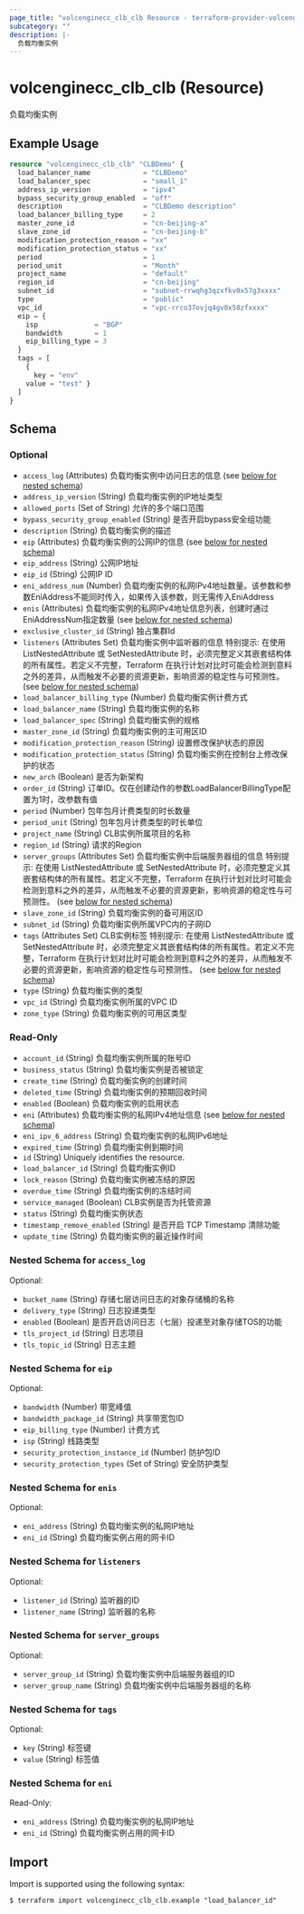 ```yaml
---
page_title: "volcenginecc_clb_clb Resource - terraform-provider-volcenginecc"
subcategory: ""
description: |-
  负载均衡实例
---
```


# volcenginecc_clb_clb (Resource)

负载均衡实例

## Example Usage

```terraform
resource "volcenginecc_clb_clb" "CLBDemo" {
  load_balancer_name             = "CLBDemo"
  load_balancer_spec             = "small_1"
  address_ip_version             = "ipv4"
  bypass_security_group_enabled  = "off"
  description                    = "CLBDemo description"
  load_balancer_billing_type     = 2
  master_zone_id                 = "cn-beijing-a"
  slave_zone_id                  = "cn-beijing-b"
  modification_protection_reason = "xx"
  modification_protection_status = "xx"
  period                         = 1
  period_unit                    = "Month"
  project_name                   = "default"
  region_id                      = "cn-beijing"
  subnet_id                      = "subnet-rrwqhg3qzxfkv0x57g3xxxx"
  type                           = "public"
  vpc_id                         = "vpc-rrco37ovjq4gv0x58zfxxxx"
  eip = {
    isp              = "BGP"
    bandwidth        = 1
    eip_billing_type = 3
  }
  tags = [
    {
      key = "env"
    value = "test" }
  ]
}
```

<!-- schema generated by tfplugindocs -->
## Schema

### Optional

- `access_log` (Attributes) 负载均衡实例中访问日志的信息 (see [below for nested schema](#nestedatt--access_log))
- `address_ip_version` (String) 负载均衡实例的IP地址类型
- `allowed_ports` (Set of String) 允许的多个端口范围
- `bypass_security_group_enabled` (String) 是否开启bypass安全组功能
- `description` (String) 负载均衡实例的描述
- `eip` (Attributes) 负载均衡实例的公网IP的信息 (see [below for nested schema](#nestedatt--eip))
- `eip_address` (String) 公网IP地址
- `eip_id` (String) 公网IP ID
- `eni_address_num` (Number) 负载均衡实例的私网IPv4地址数量。该参数和参数EniAddress不能同时传入，如果传入该参数，则无需传入EniAddress
- `enis` (Attributes) 负载均衡实例的私网IPv4地址信息列表，创建时通过EniAddressNum指定数量 (see [below for nested schema](#nestedatt--enis))
- `exclusive_cluster_id` (String) 独占集群Id
- `listeners` (Attributes Set) 负载均衡实例中监听器的信息
 特别提示: 在使用 ListNestedAttribute 或 SetNestedAttribute 时，必须完整定义其嵌套结构体的所有属性。若定义不完整，Terraform 在执行计划对比时可能会检测到意料之外的差异，从而触发不必要的资源更新，影响资源的稳定性与可预测性。 (see [below for nested schema](#nestedatt--listeners))
- `load_balancer_billing_type` (Number) 负载均衡实例计费方式
- `load_balancer_name` (String) 负载均衡实例的名称
- `load_balancer_spec` (String) 负载均衡实例的规格
- `master_zone_id` (String) 负载均衡实例的主可用区ID
- `modification_protection_reason` (String) 设置修改保护状态的原因
- `modification_protection_status` (String) 负载均衡实例在控制台上修改保护的状态
- `new_arch` (Boolean) 是否为新架构
- `order_id` (String) 订单ID。仅在创建动作的参数LoadBalancerBillingType配置为1时，改参数有值
- `period` (Number) 包年包月计费类型的时长数量
- `period_unit` (String) 包年包月计费类型的时长单位
- `project_name` (String) CLB实例所属项目的名称
- `region_id` (String) 请求的Region
- `server_groups` (Attributes Set) 负载均衡实例中后端服务器组的信息
 特别提示: 在使用 ListNestedAttribute 或 SetNestedAttribute 时，必须完整定义其嵌套结构体的所有属性。若定义不完整，Terraform 在执行计划对比时可能会检测到意料之外的差异，从而触发不必要的资源更新，影响资源的稳定性与可预测性。 (see [below for nested schema](#nestedatt--server_groups))
- `slave_zone_id` (String) 负载均衡实例的备可用区ID
- `subnet_id` (String) 负载均衡实例所属VPC内的子网ID
- `tags` (Attributes Set) CLB实例标签
 特别提示: 在使用 ListNestedAttribute 或 SetNestedAttribute 时，必须完整定义其嵌套结构体的所有属性。若定义不完整，Terraform 在执行计划对比时可能会检测到意料之外的差异，从而触发不必要的资源更新，影响资源的稳定性与可预测性。 (see [below for nested schema](#nestedatt--tags))
- `type` (String) 负载均衡实例的类型
- `vpc_id` (String) 负载均衡实例所属的VPC ID
- `zone_type` (String) 负载均衡实例的可用区类型

### Read-Only

- `account_id` (String) 负载均衡实例所属的账号ID
- `business_status` (String) 负载均衡实例是否被锁定
- `create_time` (String) 负载均衡实例的创建时间
- `deleted_time` (String) 负载均衡实例的预期回收时间
- `enabled` (Boolean) 负载均衡实例的启用状态
- `eni` (Attributes) 负载均衡实例的私网IPv4地址信息 (see [below for nested schema](#nestedatt--eni))
- `eni_ipv_6_address` (String) 负载均衡实例的私网IPv6地址
- `expired_time` (String) 负载均衡实例到期时间
- `id` (String) Uniquely identifies the resource.
- `load_balancer_id` (String) 负载均衡实例ID
- `lock_reason` (String) 负载均衡实例被冻结的原因
- `overdue_time` (String) 负载均衡实例的冻结时间
- `service_managed` (Boolean) CLB实例是否为托管资源
- `status` (String) 负载均衡实例状态
- `timestamp_remove_enabled` (String) 是否开启 TCP Timestamp 清除功能
- `update_time` (String) 负载均衡实例的最近操作时间

<a id="nestedatt--access_log"></a>
### Nested Schema for `access_log`

Optional:

- `bucket_name` (String) 存储七层访问日志的对象存储桶的名称
- `delivery_type` (String) 日志投递类型
- `enabled` (Boolean) 是否开启访问日志（七层）投递至对象存储TOS的功能
- `tls_project_id` (String) 日志项目
- `tls_topic_id` (String) 日志主题


<a id="nestedatt--eip"></a>
### Nested Schema for `eip`

Optional:

- `bandwidth` (Number) 带宽峰值
- `bandwidth_package_id` (String) 共享带宽包ID
- `eip_billing_type` (Number) 计费方式
- `isp` (String) 线路类型
- `security_protection_instance_id` (Number) 防护包ID
- `security_protection_types` (Set of String) 安全防护类型


<a id="nestedatt--enis"></a>
### Nested Schema for `enis`

Optional:

- `eni_address` (String) 负载均衡实例的私网IP地址
- `eni_id` (String) 负载均衡实例占用的网卡ID


<a id="nestedatt--listeners"></a>
### Nested Schema for `listeners`

Optional:

- `listener_id` (String) 监听器的ID
- `listener_name` (String) 监听器的名称


<a id="nestedatt--server_groups"></a>
### Nested Schema for `server_groups`

Optional:

- `server_group_id` (String) 负载均衡实例中后端服务器组的ID
- `server_group_name` (String) 负载均衡实例中后端服务器组的名称


<a id="nestedatt--tags"></a>
### Nested Schema for `tags`

Optional:

- `key` (String) 标签键
- `value` (String) 标签值


<a id="nestedatt--eni"></a>
### Nested Schema for `eni`

Read-Only:

- `eni_address` (String) 负载均衡实例的私网IP地址
- `eni_id` (String) 负载均衡实例占用的网卡ID

## Import

Import is supported using the following syntax:

```shell
$ terraform import volcenginecc_clb_clb.example "load_balancer_id"
```